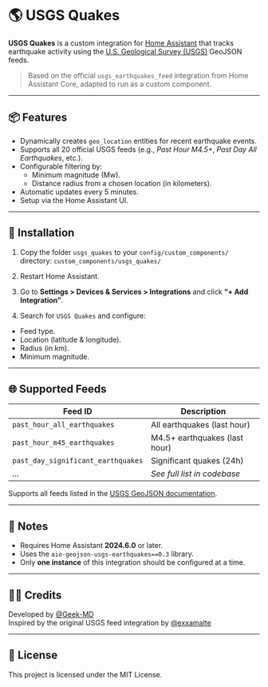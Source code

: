 # 🌎 USGS Quakes

**USGS Quakes** is a custom integration for [Home Assistant](https://www.home-assistant.io/) that tracks earthquake activity using the [U.S. Geological Survey (USGS)](https://earthquake.usgs.gov/earthquakes/feed/v1.0/geojson.php) GeoJSON feeds.

> Based on the official `usgs_earthquakes_feed` integration from Home Assistant Core, adapted to run as a custom component.

---

## 📦 Features

- Dynamically creates `geo_location` entities for recent earthquake events.
- Supports all 20 official USGS feeds (e.g., *Past Hour M4.5+*, *Past Day All Earthquakes*, etc.).
- Configurable filtering by:
  - Minimum magnitude (Mw).
  - Distance radius from a chosen location (in kilometers).
- Automatic updates every 5 minutes.
- Setup via the Home Assistant UI.

---

## 🔧 Installation

1. Copy the folder `usgs_quakes` to your `config/custom_components/` directory: `custom_components/usgs_quakes/`
3. Restart Home Assistant.

4. Go to **Settings > Devices & Services > Integrations** and click **“+ Add Integration”**.

5. Search for `USGS Quakes` and configure:
- Feed type.
- Location (latitude & longitude).
- Radius (in km).
- Minimum magnitude.

---

## 🌐 Supported Feeds

| Feed ID                          | Description                     |
|----------------------------------|---------------------------------|
| `past_hour_all_earthquakes`     | All earthquakes (last hour)     |
| `past_hour_m45_earthquakes`     | M4.5+ earthquakes (last hour)   |
| `past_day_significant_earthquakes` | Significant quakes (24h)     |
| ...                              | *See full list in codebase*     |

Supports all feeds listed in the [USGS GeoJSON documentation](https://earthquake.usgs.gov/earthquakes/feed/v1.0/geojson.php).

---

## 📌 Notes

- Requires Home Assistant **2024.6.0** or later.
- Uses the `aio-geojson-usgs-earthquakes==0.3` library.
- Only **one instance** of this integration should be configured at a time.

---

## 🧑‍💻 Credits

Developed by [@Geek-MD](https://github.com/Geek-MD)  
Inspired by the original USGS feed integration by [@exxamalte](https://github.com/exxamalte)

---

## 📖 License

This project is licensed under the MIT License.
